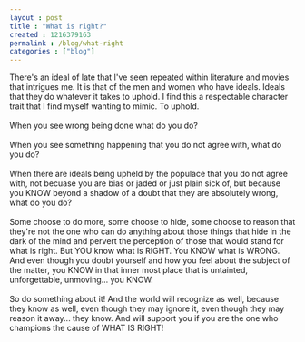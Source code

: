 ```yaml
---
layout : post
title : "What is right?"
created : 1216379163
permalink : /blog/what-right
categories : ["blog"]
---
```

There's an ideal of late that I've seen repeated within literature and movies that intrigues me. It is that of the men and women who have ideals. Ideals that they do whatever it takes to uphold. I find this a respectable character trait that I find myself wanting to mimic. To uphold.<br /><br />When you see wrong being done what do you do?<br /><br />When you see something happening that you do not agree with, what do you do?<br /><br />When there are ideals being upheld by the populace that you do not agree with, not becuase you are bias or jaded or just plain sick of, but because you KNOW beyond a shadow of a doubt that they are absolutely wrong, what do you do?<br /><br />Some choose to do more, some choose to hide, some choose to reason that they're not the one who can do anything about those things that hide in the dark of the mind and pervert the perception of those that would stand for what is right. But YOU know what is RIGHT. You KNOW what is WRONG. And even though you doubt yourself and how you feel about the subject of the matter, you KNOW in that inner most place that is untainted, unforgettable, unmoving... you KNOW.<br /><br />So do something about it! And the world will recognize as well, because they know as well, even though they may ignore it, even though they may reason it away... they know. And will support you if you are the one who champions the cause of WHAT IS RIGHT!<br />